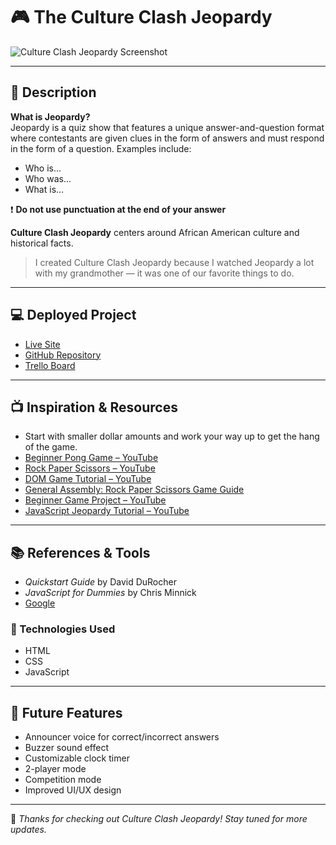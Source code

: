 # 🎮 The Culture Clash Jeopardy

![Culture Clash Jeopardy Screenshot](./assets/IMG_7991.jpeg)

---

## 📖 Description

**What is Jeopardy?**  
Jeopardy is a quiz show that features a unique answer-and-question format where contestants are given clues in the form of answers and must respond in the form of a question. Examples include:

- Who is...
- Who was...
- What is...

❗ **Do not use punctuation at the end of your answer**

**Culture Clash Jeopardy** centers around African American culture and historical facts.

> I created Culture Clash Jeopardy because I watched Jeopardy a lot with my grandmother — it was one of our favorite things to do.

---

## 💻 Deployed Project

-  [Live Site](https://davolajohnson.github.io/The-culture-clash-jeopardy/)
-  [GitHub Repository](https://github.com/davolajohnson/The-culture-clash-jeopardy)
-  [Trello Board](https://trello.com/b/V08rYYS7/the-culture-clash-jeopardy)

---

## 📺 Inspiration & Resources

- Start with smaller dollar amounts and work your way up to get the hang of the game.
- [Beginner Pong Game – YouTube](https://www.youtube.com/watch?v=PeY6lXPrPaA)
- [Rock Paper Scissors – YouTube](https://www.youtube.com/watch?v=fYMBkayHmUo)
- [DOM Game Tutorial – YouTube](https://www.youtube.com/watch?v=oZrp3Atkz18)
- [General Assembly: Rock Paper Scissors Game Guide](https://generalassembly.instructure.com/courses/729/pages/javascript-browser-game-rock-paper-scissors?module_item_id=64054)
- [Beginner Game Project – YouTube](https://youtu.be/De6O59BZqG0?si=gEUE1drC9UpdH9c1)
- [JavaScript Jeopardy Tutorial – YouTube](https://youtu.be/vYEkEMfoi1c?si=oPyY7ibJqWBz5sc3)

---

## 📚 References & Tools

-  *Quickstart Guide* by David DuRocher  
-  *JavaScript for Dummies* by Chris Minnick  
-  [Google](https://www.google.com)

### 🔧 Technologies Used

- HTML
- CSS
- JavaScript

---

## 🔮 Future Features

-  Announcer voice for correct/incorrect answers
-  Buzzer sound effect
-  Customizable clock timer
-  2-player mode
-  Competition mode
-  Improved UI/UX design

---

🎉 *Thanks for checking out Culture Clash Jeopardy! Stay tuned for more updates.*
